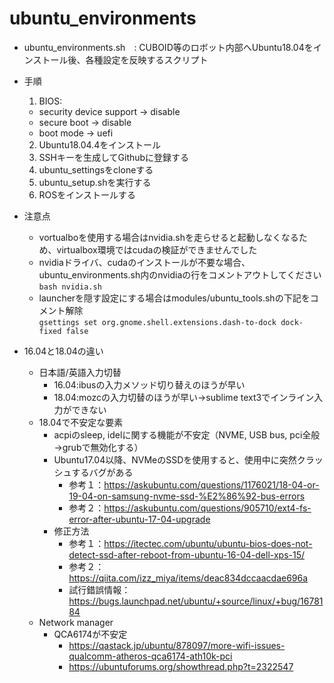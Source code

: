 # ubuntu_environments
- ubuntu_environments.sh　: CUBOID等のロボット内部へUbuntu18.04をインストール後、各種設定を反映するスクリプト

- 手順
  1. BIOS:
    - security device support -> disable
    - secure boot -> disable
    - boot mode -> uefi
  2. Ubuntu18.04.4をインストール
  3. SSHキーを生成してGithubに登録する
  4. ubuntu_settingsをcloneする
  5. ubuntu_setup.shを実行する
  6. ROSをインストールする

- 注意点
  - vortualboを使用する場合はnvidia.shを走らせると起動しなくなるため、virtualbox環境ではcudaの検証ができませんでした
  - nvidiaドライバ、cudaのインストールが不要な場合、ubuntu_environments.sh内のnvidiaの行をコメントアウトしてください
    ```bash nvidia.sh```
  - launcherを隠す設定にする場合はmodules/ubuntu_tools.shの下記をコメント解除  
    ```gsettings set org.gnome.shell.extensions.dash-to-dock dock-fixed false```

- 16.04と18.04の違い
  - 日本語/英語入力切替
    - 16.04:ibusの入力メソッド切り替えのほうが早い
    - 18.04:mozcの入力切替のほうが早い→sublime text3でインライン入力ができない
  - 18.04で不安定な要素
    - acpiのsleep, idelに関する機能が不安定（NVME, USB bus, pci全般→grubで無効化する）
    - Ubuntu17.04以降、NVMeのSSDを使用すると、使用中に突然クラッシュするバグがある
      - 参考１：https://askubuntu.com/questions/1176021/18-04-or-19-04-on-samsung-nvme-ssd-%E2%86%92-bus-errors
      - 参考２：https://askubuntu.com/questions/905710/ext4-fs-error-after-ubuntu-17-04-upgrade
    - 修正方法
      - 参考１：https://itectec.com/ubuntu/ubuntu-bios-does-not-detect-ssd-after-reboot-from-ubuntu-16-04-dell-xps-15/
      - 参考２：https://qiita.com/izz_miya/items/deac834dccaacdae696a
      - 試行錯誤情報：https://bugs.launchpad.net/ubuntu/+source/linux/+bug/1678184
  - Network manager
    - QCA6174が不安定
      - https://qastack.jp/ubuntu/878097/more-wifi-issues-qualcomm-atheros-qca6174-ath10k-pci
      - https://ubuntuforums.org/showthread.php?t=2322547

